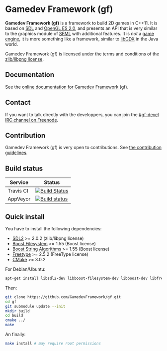 # Gamedev Framework (gf)

__Gamedev Framework (gf)__ is a framework to build 2D games in C++11. It is based on [SDL](https://www.libsdl.org/) and [OpenGL ES 2.0](https://www.khronos.org/opengles/2_X/), and presents an API that is very similar to the graphics module of [SFML](http://www.sfml-dev.org/) with additional features. It is _not_ a [game engine](https://en.wikipedia.org/wiki/Game_engine), it is more something like a framework, similar to [libGDX](https://libgdx.badlogicgames.com/) in the Java world.

Gamedev Framework (gf) is licensed under the terms and conditions of the [zlib/libpng license](https://opensource.org/licenses/Zlib).

## Documentation

See the [online documentation for Gamedev Framework (gf)](http://gamedevframework.github.io/).

## Contact

If you want to talk directly with the developpers, you can join the [#gf-devel IRC channel on Freenode](irc://chat.freenode.net/gf-devel).

## Contribution

Gamedev Framework (gf) is very open to contributions. See [the contribution guidelines](CONTRIBUTING.md).

## Build status

| Service | Status |
|---------|--------|
| Travis CI | [![Build Status](https://travis-ci.org/GamedevFramework/gf.svg?branch=develop)](https://travis-ci.org/GamedevFramework/gf) |
| AppVeyor | [![Build status](https://ci.appveyor.com/api/projects/status/orf21jbkpoweigjf?svg=true)](https://ci.appveyor.com/project/jube/gf) |

## Quick install

You have to install the following dependencies:

- [SDL2](https://www.libsdl.org/) >= 2.0.2 (zlib/libpng license)
- [Boost Filesystem](http://www.boost.org/doc/libs/release/libs/filesystem/) >= 1.55 (Boost license)
- [Boost String Algorithms](http://www.boost.org/doc/libs/release/libs/algorithm/string/) >= 1.55 (Boost license)
- [Freetype](http://freetype.org/) >= 2.5.2 (FreeType license)
- [CMake](https://cmake.org/) >= 3.0.2

For Debian/Ubuntu:

```sh
apt-get install libsdl2-dev libboost-filesystem-dev libboost-dev libfreetype6-dev cmake
```

Then:

```sh
git clone https://github.com/GamedevFramework/gf.git
cd gf
git submodule update --init
mkdir build
cd build
cmake ../
make
```

An finally:

```sh
make install # may require root permissions
```
